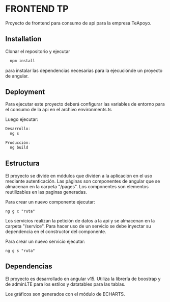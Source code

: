 
# FRONTEND TP

Proyecto de frontend para consumo de api para la empresa TeApoyo.


## Installation

Clonar el repositorio y ejecutar

```bash
  npm install
```
para instalar las dependencias necesarias para la ejecuciónde un proyecto de angular.

## Deployment

Para ejecutar este proyecto deberá configurar las variables de entorno para el consumo de la api en el archivo environments.ts

Luego ejecutar:

```js
Desarrollo:
  ng s
```

```js
Producción:
  ng build
```


## Estructura

El proyecto se divide en módulos que dividen a la aplicación en el uso mediante autenticación. 
Las páginas son componentes de angular que se almacenan en la carpeta "/pages".
Los componentes son elementos reutilizables en las paginas generadas.

Para crear un nuevo componente ejecutar:
```
ng g c "ruta"
```

Los servicios realizan la petición de datos a la api y se almacenan en la carpeta "/service".
Para hacer uso de un servicio se debe inyectar su dependencia en el constructor del componente.

Para crear un nuevo servicio ejecutar:
```
ng g s "ruta"
```


## Dependencias

El proyecto es desarrollado en angular v15.
Utiliza la librería de boostrap y de adminLTE para los estilos y datatables para las tablas.

Los gráficos son generados con el módulo de ECHARTS.
